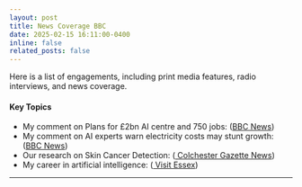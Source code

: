 ```yaml
---
layout: post
title: News Coverage BBC
date: 2025-02-15 16:11:00-0400
inline: false
related_posts: false
---
```


Here is a list of engagements, including print media features, radio interviews, and news coverage.

#### Key Topics

<ul>
    <li>My comment on Plans for £2bn AI centre and 750 jobs: (<a href="https://www.bbc.co.uk/news/articles/c2l0d0lgje7o">BBC News</a>)</li>
    <li>My comment on AI experts warn electricity costs may stunt growth: (<a href="https://www.bbc.co.uk/news/articles/c20g3dr4n4no)">BBC News</a>)</li>
    <li>Our research on Skin Cancer Detection: (<a href="https://www.gazette-news.co.uk/news/24783595.essex-university-study-sees-ai-identify-skin-cancer/)"> Colchester Gazette News</a>)</li>
    <li>My career in artificial intelligence: (<a href="https://www.visitessex.com/explore/this-is-essex/work/work-case-study)"> Visit Essex</a>)</li>

</ul>

---